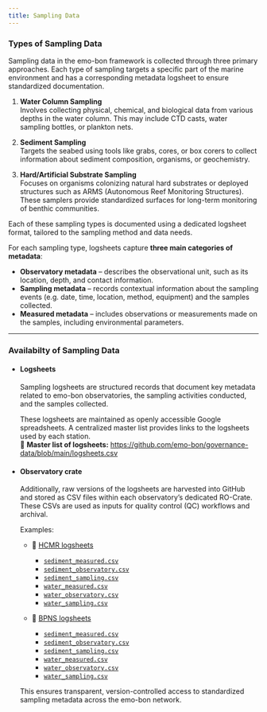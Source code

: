 ```yaml
---
title: Sampling Data
---
```


### Types of Sampling Data

Sampling data in the emo-bon framework is collected through three primary approaches. Each type of sampling targets a specific part of the marine environment and has a corresponding metadata logsheet to ensure standardized documentation.

1. **Water Column Sampling**  
   Involves collecting physical, chemical, and biological data from various depths in the water column. This may include CTD casts, water sampling bottles, or plankton nets.

2. **Sediment Sampling**  
   Targets the seabed using tools like grabs, cores, or box corers to collect information about sediment composition, organisms, or geochemistry.

3. **Hard/Artificial Substrate Sampling**  
   Focuses on organisms colonizing natural hard substrates or deployed structures such as ARMS (Autonomous Reef Monitoring Structures). These samplers provide standardized surfaces for long-term monitoring of benthic communities.

Each of these sampling types is documented using a dedicated logsheet format, tailored to the sampling method and data needs.


For each sampling type, logsheets capture **three main categories of metadata**:

- **Observatory metadata** – describes the observational unit, such as its location, depth, and contact information.  
- **Sampling metadata** – records contextual information about the sampling events (e.g. date, time, location, method, equipment) and the samples collected.  
- **Measured metadata** – includes observations or measurements made on the samples, including environmental parameters.


---

### Availabilty of Sampling Data

- #### Logsheets

  Sampling logsheets are structured records that document key metadata related to emo-bon observatories, the sampling activities conducted, and the samples collected.

  These logsheets are maintained as openly accessible Google spreadsheets. A centralized master list provides links to the logsheets used by each station.  
  📄 **Master list of logsheets:** https://github.com/emo-bon/governance-data/blob/main/logsheets.csv  


- #### Observatory crate 

  Additionally, raw versions of the logsheets are harvested into GitHub and stored as CSV files within each observatory’s dedicated RO-Crate. These CSVs are used as inputs for quality control (QC) workflows and archival.

  Examples:   
  - 📁 [HCMR logsheets](https://github.com/emo-bon/observatory-hcmr-1-crate/tree/main/logsheets/raw) 
    - [`sediment_measured.csv`](https://github.com/emo-bon/observatory-hcmr-1-crate/blob/main/logsheets/raw/sediment_measured.csv)
    - [`sediment_observatory.csv`](https://github.com/emo-bon/observatory-hcmr-1-crate/blob/main/logsheets/raw/sediment_observatory.csv)
    - [`sediment_sampling.csv`](https://github.com/emo-bon/observatory-hcmr-1-crate/blob/main/logsheets/raw/sediment_sampling.csv)
    - [`water_measured.csv`](https://github.com/emo-bon/observatory-hcmr-1-crate/blob/main/logsheets/raw/water_measured.csv)
    - [`water_observatory.csv`](https://github.com/emo-bon/observatory-hcmr-1-crate/blob/main/logsheets/raw/water_observatory.csv)
    - [`water_sampling.csv`](https://github.com/emo-bon/observatory-hcmr-1-crate/blob/main/logsheets/raw/water_sampling.csv)

  - 📁 [BPNS logsheets](https://github.com/emo-bon/observatory-bpns-crate/tree/main/logsheets/raw)
    - [`sediment_measured.csv`](https://github.com/emo-bon/observatory-bpns-crate/blob/main/logsheets/raw/sediment_measured.csv)
    - [`sediment_observatory.csv`](https://github.com/emo-bon/observatory-bpns-crate/blob/main/logsheets/raw/sediment_observatory.csv)
    - [`sediment_sampling.csv`](https://github.com/emo-bon/observatory-bpns-crate/blob/main/logsheets/raw/sediment_sampling.csv)
    - [`water_measured.csv`](https://github.com/emo-bon/observatory-bpns-crate/blob/main/logsheets/raw/water_measured.csv)
    - [`water_observatory.csv`](https://github.com/emo-bon/observatory-bpns-crate/blob/main/logsheets/raw/water_observatory.csv)
    - [`water_sampling.csv`](https://github.com/emo-bon/observatory-bpns-crate/blob/main/logsheets/raw/water_sampling.csv)

  This ensures transparent, version-controlled access to standardized sampling metadata across the emo-bon network.
